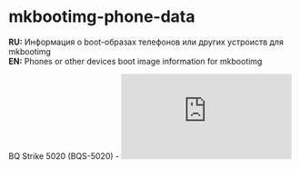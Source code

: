 # mkbootimg-phone-data
**RU:** Информация о boot-образах телефонов или других устроиств для mkbootimg \
**EN:** Phones or other devices boot image information for mkbootimg 

BQ Strike 5020 (BQS-5020) - ![phone_bqs-5020](https://github.com/MagAcademy30/mkbootimg-phone-data/blob/main/devices/phone_bqs-5020.md)
